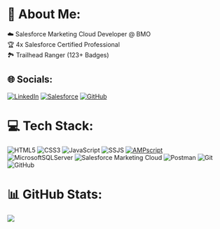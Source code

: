 # 💫 About Me:
☁️ Salesforce Marketing Cloud Developer @ BMO<br>🏆 4x Salesforce Certified Professional<br> 🏞️ Trailhead Ranger (123+ Badges)


## 🌐 Socials:

[![LinkedIn](https://custom-icon-badges.demolab.com/badge/LinkedIn-0A66C2?logo=linkedin-white&logoColor=fff)](https://www.linkedin.com/in/d7chau/) [![Salesforce](https://img.shields.io/badge/Salesforce-00A1E0.svg?logo=Salesforce&logoColor=white)](https://www.salesforce.com/trailblazer/d7chau) [![GitHub](https://img.shields.io/badge/GitHub-%23121011.svg?logo=github&logoColor=white)](https://github.com/d7chau)


# 💻 Tech Stack:
![HTML5](https://img.shields.io/badge/html5-%23E34F26.svg?style=for-the-badge&logo=html5&logoColor=white) ![CSS3](https://img.shields.io/badge/css3-%231572B6.svg?style=for-the-badge&logo=css3&logoColor=white) ![JavaScript](https://img.shields.io/badge/javascript-%23323330.svg?style=for-the-badge&logo=javascript&logoColor=%23F7DF1E) ![SSJS](https://img.shields.io/badge/SSJS-FF8800?style=for-the-badge&logo=Cloudflare&logoColor=white) [![AMPscript](https://img.shields.io/badge/AMPscript-005AF0?style=for-the-badge&logo=amp&logoColor=white)](#) ![MicrosoftSQLServer](https://custom-icon-badges.demolab.com/badge/Microsoft%20SQL%20Server-CC2927?style=for-the-badge&logo=mssqlserver-white&logoColor=white) ![Salesforce Marketing Cloud](https://img.shields.io/badge/Salesforce_Marketing_Cloud-00A1E0?style=for-the-badge&logo=Salesforce&logoColor=FFFFFF) ![Postman](https://img.shields.io/badge/Postman-FF6C37?style=for-the-badge&logo=postman&logoColor=white) ![Git](https://img.shields.io/badge/git-%23F05033.svg?style=for-the-badge&logo=git&logoColor=white) ![GitHub](https://img.shields.io/badge/github-%23121011.svg?style=for-the-badge&logo=github&logoColor=white)
# 📊 GitHub Stats:
![](https://nirzak-streak-stats.vercel.app/?user=d7chau&theme=dark&hide_border=false)
